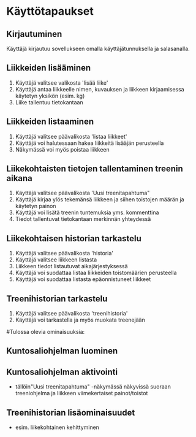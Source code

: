 # Käyttötapaukset
## Kirjautuminen
Käyttäjä kirjautuu sovellukseen omalla käyttäjätunnuksella ja salasanalla.

## Liikkeiden lisääminen
1. Käyttäjä valitsee valikosta 'lisää liike'
2. Käyttäjä antaa liikkeelle nimen, kuvauksen ja liikkeen kirjaamisessa käytetyn yksikön (esim. kg)
3. Liike tallentuu tietokantaan

## Liikkeiden listaaminen
1. Käyttäjä valitsee päävalikosta 'listaa liikkeet'
2. Käyttäjä voi halutessaan hakea liikkeitä lisääjän perusteella
3. Näkymässä voi myös poistaa liikkeen


## Liikekohtaisten tietojen tallentaminen treenin aikana

1. Käyttäjä valitsee päävalikosta 'Uusi treenitapahtuma"
2. Käyttäjä kirjaa ylös tekemänsä liikkeen ja siihen toistojen määrän ja käytetyn painon 
3. Käyttäjä voi lisätä treenin tuntemuksia yms. kommenttina  
4. Tiedot tallentuvat tietokantaan merkinnän yhteydessä

## Liikekohtaisen historian tarkastelu

1. Käyttäjä valitsee päävalikosta 'historia'
2. Käyttäjä valitsee liikkeen listasta
3. Liikkeen tiedot listautuvat aikajärjestyksessä
4. Käyttäjä voi suodattaa listaa liikkeiden toistomäärien perusteella
5. Käyttäjä voi suodattaa listasta epäonnistuneet liikkeet


## Treenihistorian tarkastelu

1. Käyttäjä valitsee päävalikosta 'treenihistoria'
2. Käyttäjä voi tarkastella ja myös muokata treenejään

#Tulossa olevia ominaisuuksia:

## Kuntosaliohjelman luominen
## Kuntosaliohjelman aktivointi
* tällöin"Uusi treenitapahtuma" -näkymässä näkyvissä suoraan treeniohjelma ja liikkeen viimekertaiset painot/toistot
## Treenihistorian lisäominaisuudet
* esim. liikekohtainen kehittyminen

